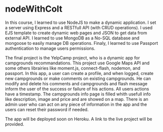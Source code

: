 # nodeWithColt

In this course, I learned to use NodeJS to make a dynamic application. I set a server using Express and a RESTfull API (with CRUD operations). I used EJS template to create dynamic web pages and JSON to get data from external API. I learned to use MongoDB as a No-SQL database and mongoose to easily manage DB operations. Finaly, I learned to use Passport authentication to manage users permissions. 

The final project is the YelpCamp project, who is a dynamic app for campgrounds recommandations. This project use Google Maps API and some others librairies like moment.js, connect-flash, nodemon, and passport. In this app, a user can create a profile, and when logged, create new campgrounds or make comments on existing campgrounds. He can modify and delete his comments and campgrounds and flash message inform the user of the success or failure of his actions. All users actions have a timestamp. The campgrounds info page is filled whith usefull info like description, image and price and are showed on a map. There is an admin user who can act on any piece of information in the app and the users can reset their password if needed.

The app will be deployed soon on Heroku. A link to the live project will be provided. 





